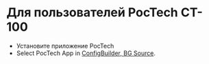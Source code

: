 # Для пользователей PocTech CT-100

- Установите приложение PocTech
- Select PocTech App in [ConfigBuilder, BG Source](#Config-Builder-bg-source).
